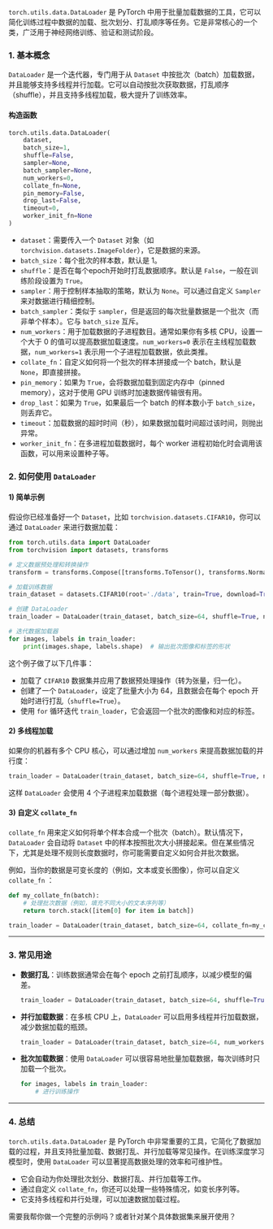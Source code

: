 `torch.utils.data.DataLoader` 是 PyTorch 中用于批量加载数据的工具，它可以简化训练过程中数据的加载、批次划分、打乱顺序等任务。它是非常核心的一个类，广泛用于神经网络训练、验证和测试阶段。

### 1. **基本概念**

`DataLoader` 是一个迭代器，专门用于从 `Dataset` 中按批次（batch）加载数据，并且能够支持多线程并行加载。它可以自动按批次获取数据，打乱顺序（shuffle），并且支持多线程加载，极大提升了训练效率。

#### 构造函数

```python
torch.utils.data.DataLoader(
    dataset,
    batch_size=1,
    shuffle=False,
    sampler=None,
    batch_sampler=None,
    num_workers=0,
    collate_fn=None,
    pin_memory=False,
    drop_last=False,
    timeout=0,
    worker_init_fn=None
)
```

- `dataset`：需要传入一个 `Dataset` 对象（如 `torchvision.datasets.ImageFolder`），它是数据的来源。
- `batch_size`：每个批次的样本数，默认是 1。
- `shuffle`：是否在每个epoch开始时打乱数据顺序。默认是 `False`，一般在训练阶段设置为 `True`。
- `sampler`：用于控制样本抽取的策略，默认为 `None`。可以通过自定义 `Sampler` 来对数据进行精细控制。
- `batch_sampler`：类似于 `sampler`，但是返回的每次批量数据是一个批次（而非单个样本）。它与 `batch_size` 互斥。
- `num_workers`：用于加载数据的子进程数目。通常如果你有多核 CPU，设置一个大于 0 的值可以提高数据加载速度。`num_workers=0` 表示在主线程加载数据，`num_workers=1` 表示用一个子进程加载数据，依此类推。
- `collate_fn`：自定义如何将一个批次的样本拼接成一个 batch，默认是 `None`，即直接拼接。
- `pin_memory`：如果为 `True`，会将数据加载到固定内存中（pinned memory），这对于使用 GPU 训练时加速数据传输很有用。
- `drop_last`：如果为 `True`，如果最后一个 batch 的样本数小于 `batch_size`，则丢弃它。
- `timeout`：加载数据的超时时间（秒），如果数据加载时间超过该时间，则抛出异常。
- `worker_init_fn`：在多进程加载数据时，每个 worker 进程初始化时会调用该函数，可以用来设置种子等。

### 2. **如何使用 `DataLoader`**

#### 1) **简单示例**

假设你已经准备好一个 `Dataset`，比如 `torchvision.datasets.CIFAR10`，你可以通过 `DataLoader` 来进行数据加载：

```python
from torch.utils.data import DataLoader
from torchvision import datasets, transforms

# 定义数据预处理和转换操作
transform = transforms.Compose([transforms.ToTensor(), transforms.Normalize((0.5,), (0.5,))])

# 加载训练数据
train_dataset = datasets.CIFAR10(root='./data', train=True, download=True, transform=transform)

# 创建 DataLoader
train_loader = DataLoader(train_dataset, batch_size=64, shuffle=True, num_workers=4)

# 迭代数据加载器
for images, labels in train_loader:
    print(images.shape, labels.shape)  # 输出批次图像和标签的形状
```

这个例子做了以下几件事：
- 加载了 `CIFAR10` 数据集并应用了数据预处理操作（转为张量，归一化）。
- 创建了一个 `DataLoader`，设定了批量大小为 64，且数据会在每个 epoch 开始时进行打乱（`shuffle=True`）。
- 使用 `for` 循环迭代 `train_loader`，它会返回一个批次的图像和对应的标签。

#### 2) **多线程加载**

如果你的机器有多个 CPU 核心，可以通过增加 `num_workers` 来提高数据加载的并行度：

```python
train_loader = DataLoader(train_dataset, batch_size=64, shuffle=True, num_workers=4)
```

这样 `DataLoader` 会使用 4 个子进程来加载数据（每个进程处理一部分数据）。

#### 3) **自定义 `collate_fn`**

`collate_fn` 用来定义如何将单个样本合成一个批次（batch）。默认情况下，`DataLoader` 会自动将 `Dataset` 中的样本按照批次大小拼接起来。但在某些情况下，尤其是处理不规则长度数据时，你可能需要自定义如何合并批次数据。

例如，当你的数据是可变长度的（例如，文本或变长图像），你可以自定义 `collate_fn` ：

```python
def my_collate_fn(batch):
    # 处理批次数据（例如，填充不同大小的文本序列等）
    return torch.stack([item[0] for item in batch])

train_loader = DataLoader(train_dataset, batch_size=64, collate_fn=my_collate_fn)
```

---

### 3. **常见用途**

- **数据打乱**：训练数据通常会在每个 epoch 之前打乱顺序，以减少模型的偏差。
  
  ```python
  train_loader = DataLoader(train_dataset, batch_size=64, shuffle=True)
  ```

- **并行加载数据**：在多核 CPU 上，`DataLoader` 可以启用多线程并行加载数据，减少数据加载的瓶颈。

  ```python
  train_loader = DataLoader(train_dataset, batch_size=64, num_workers=4)
  ```

- **批次加载数据**：使用 `DataLoader` 可以很容易地批量加载数据，每次训练时只加载一个批次。

  ```python
  for images, labels in train_loader:
      # 进行训练操作
  ```

---

### 4. **总结**

`torch.utils.data.DataLoader` 是 PyTorch 中非常重要的工具，它简化了数据加载的过程，并且支持批量加载、数据打乱、并行加载等常见操作。在训练深度学习模型时，使用 `DataLoader` 可以显著提高数据处理的效率和可维护性。

- 它会自动为你处理批次划分、数据打乱、并行加载等工作。
- 通过自定义 `collate_fn`，你还可以处理一些特殊情况，如变长序列等。
- 它支持多线程和并行处理，可以加速数据加载过程。

需要我帮你做一个完整的示例吗？或者针对某个具体数据集来展开使用？